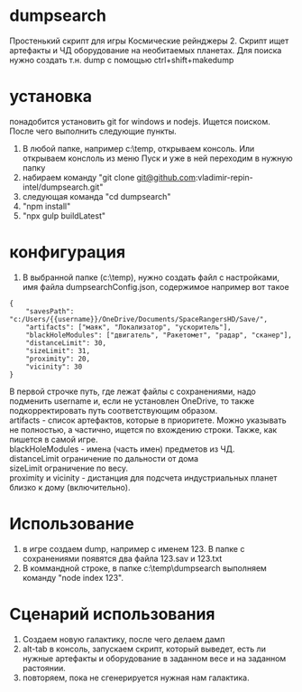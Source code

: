 # dumpsearch
Простенький скрипт для игры Космические рейнджеры 2.
Скрипт ищет артефакты и ЧД оборудование на необитаемых планетах.
Для поиска нужно создать т.н. dump с помощью ctrl+shift+makedump

# установка
понадобится установить git for windows и nodejs. Ищется поиском.
После чего выполнить следующие пункты.
1. В любой папке, например c:\temp, открываем консоль. Или открываем конслоль из меню Пуск и уже в ней переходим в нужную папку
2. набираем команду "git clone git@github.com:vladimir-repin-intel/dumpsearch.git"
3. следующая команда "cd dumpsearch"
4. "npm install"
5. "npx gulp buildLatest"

# конфигурация
1. В выбранной папке (с:\temp), нужно создать файл с настройками, имя файла dumpsearchConfig.json, содержимое например вот такое
```
{
	"savesPath": "c:/Users/{{username}}/OneDrive/Documents/SpaceRangersHD/Save/",
	"artifacts": ["маяк", "Локализатор", "ускоритель"],
	"blackHoleModules": ["двигатель", "Ракетомет", "радар", "сканер"],
	"distanceLimit": 30,
	"sizeLimit": 31,
	"proximity": 20,
	"vicinity": 30
}
```
В первой строчке путь, где лежат файлы с сохранениями, надо подменить username и, если не установлен OneDrive, то также подкорректировать путь
 соответствующим образом.\
artifacts - список артефактов, которые в приоритете. Можно указывать не полностью, а частично, ищется по вхождению строки. Также, как пишется в самой игре.\
blackHoleModules -  имена (часть имен) предметов из ЧД.\
distanceLimit ограничение по дальности от дома\
sizeLimit ограничение по весу.\
proximity и vicinity - дистанция для подсчета индустриальных планет близко к дому (включительно).

# Использование
1. в игре создаем dump, например с именем 123. В папке с сохранениями появятся два файла 123.sav и 123.txt
2. В коммандной строке, в папке c:\temp\dumpsearch выполняем команду "node index 123".

# Сценарий использования
1. Создаем новую галактику, после чего делаем дамп
2. alt-tab в консоль, запускаем скрипт, который выведет, есть ли нужные артефакты и оборудование в заданном весе и на заданном растоянии.
3. повторяем, пока не сгенерируется нужная нам галактика. 
